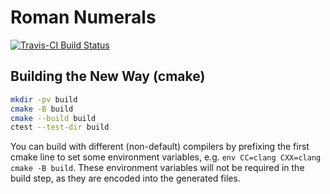 # Roman Numerals

[![Travis-CI Build Status](https://travis-ci.com/glyphrider/roman.cpp.svg?branch=master)](https://travis-ci.com/glyphrider/roman.cpp)

## Building the New Way (cmake)

```sh
mkdir -pv build
cmake -B build
cmake --build build
ctest --test-dir build
```

You can build with different (non-default) compilers by prefixing the first cmake line to set some environment variables, e.g. `env CC=clang CXX=clang cmake -B build`. These environment variables will not be required in the build step, as they are encoded into the generated files.
